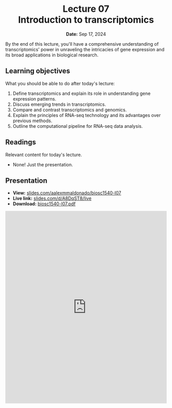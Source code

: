 <h1 align="center">
<b>Lecture 07</b><br>
Introduction to transcriptomics
</h1>
<p align="center">
<b>Date:</b> Sep 17, 2024
</p>

By the end of this lecture, you'll have a comprehensive understanding of transcriptomics' power in unraveling the intricacies of gene expression and its broad applications in biological research.

## Learning objectives

What you should be able to do after today's lecture:

1.  Define transcriptomics and explain its role in understanding gene expression patterns.
2.  Discuss emerging trends in transcriptomics.
3.  Compare and contrast transcriptomics and genomics.
4.  Explain the principles of RNA-seq technology and its advantages over previous methods.
5.  Outline the computational pipeline for RNA-seq data analysis.

## Readings

Relevant content for today's lecture.

-   None! Just the presentation.

## Presentation

-   **View:** [slides.com/aalexmmaldonado/biosc1540-l07](https://slides.com/aalexmmaldonado/biosc1540-l07)
-   **Live link:** [slides.com/d/A8DqST8/live](https://slides.com/d/A8DqST8/live)
-   **Download:** [biosc1540-l07.pdf](/lectures/07/biosc1540-l07.pdf)

<iframe src="https://slides.com/aalexmmaldonado/biosc1540-l07/embed?byline=hidden&share=hidden" width="100%" height="600" title="BIOSC 1540: Lecture 07" scrolling="no" frameborder="0" webkitallowfullscreen mozallowfullscreen allowfullscreen></iframe>

<!--
Notes:

-   Need to spend more time on RIN; this was confusing to the students.
-   Lecture ran short, so can add more information.

 -->
